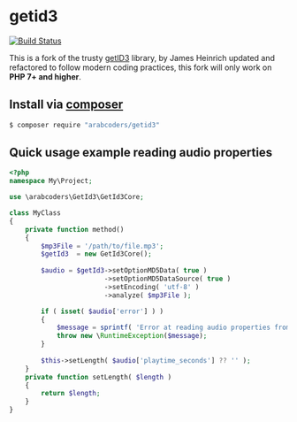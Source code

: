 getid3
======

[![Build Status](https://secure.travis-ci.org/ArabCoders/getid3.png?branch=master)](http://travis-ci.org/ArabCoders/getid3)

This is a fork of the trusty [getID3](https://github.com/JamesHeinrich/getID3) library, by James Heinrich updated and refactored to follow modern coding practices, this fork will only work on **PHP 7+ and higher**. 

Install via [composer](http://getcomposer.org/)
------------------------------------------

```bash
$ composer require "arabcoders/getid3"
```

Quick usage example reading audio properties
------------------------------------------

```php
<?php
namespace My\Project;

use \arabcoders\GetId3\GetId3Core;

class MyClass
{
    private function method()
    {
        $mp3File = '/path/to/file.mp3';
        $getId3  = new GetId3Core();
        
        $audio = $getId3->setOptionMD5Data( true )
                        ->setOptionMD5DataSource( true )
                        ->setEncoding( 'utf-8' )
                        ->analyze( $mp3File );

        if ( isset( $audio['error'] ) ) 
        {
            $message = sprintf( 'Error at reading audio properties from "%s" with GetId3: %s.', $mp3File, $audio['error'] );
            throw new \RuntimeException($message);
        }
        
        $this->setLength( $audio['playtime_seconds'] ?? '' );
    }
    private function setLength( $length )
    {
        return $length;   
    }
}
```